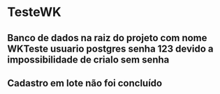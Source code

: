 # TesteWK
## Banco de dados na raiz do projeto com nome WKTeste usuario postgres senha 123 devido a impossibilidade de crialo sem senha
## Cadastro em lote não foi concluído
